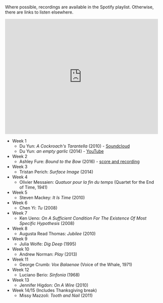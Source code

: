 Where possible, recordings are available in the Spotify playlist. Otherwise, there are links to listen elsewhere.

<iframe src="https://open.spotify.com/embed/user/davemacdo/playlist/1xB6rcWkCRIoEBK2GcTEmJ" width="100%" height="380" frameborder="0" allowtransparency="true"></iframe>

- Week 1
	- Du Yun: _A Cockroach's Tarantella_ (2010) - [Soundcloud](https://soundcloud.com/duyun/a-cockroachs-tarentella)
	- Du Yun: _an empty garlic_ (2014) - [YouTube](https://www.youtube.com/watch?v=N3cjEIWxfEw)
- Week 2
	- Ashley Fure: _Bound to the Bow_ (2016) - [score and recording](http://www.ashleyfure.com/new-page-5/)
- Week 3
	- Tristan Perich: _Surface Image_ (2014)
- Week 4
	- Olivier Messaien: _Quatuor pour la fin du temps_ (Quartet for the End of Time, 1941)
- Week 5
	- Steven Mackey: _It Is Time_ (2010)
- Week 6
	- Chen Yi: _Tu_ (2008)
- Week 7
	- Ken Ueno: _On A Sufficient Condition For The Existence Of Most Specific Hypothesis_ (2008)
- Week 8
	- Augusta Read Thomas: _Jubilee_ (2010)
- Week 9
	- Julia Wolfe: _Dig Deep_ (1995)
- Week 10
	- Andrew Norman: _Play_ (2013)
- Week 11
	- George Crumb: _Vox Balaenae_ (Voice of the Whale, 1971)
- Week 12
	- Luciano Berio: _Sinfonia_ (1968)
- Week 13
	- Jennifer Higdon: _On A Wire_ (2010)
- Week 14/15 (Includes Thanksgiving break)
	- Missy Mazzoli: _Tooth and Nail_ (2011)
